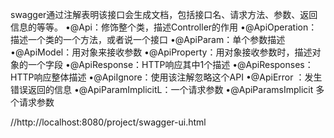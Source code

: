 swagger通过注解表明该接口会生成文档，包括接口名、请求方法、参数、返回信息的等等。
•@Api：修饰整个类，描述Controller的作用
•@ApiOperation：描述一个类的一个方法，或者说一个接口
•@ApiParam：单个参数描述
•@ApiModel：用对象来接收参数
•@ApiProperty：用对象接收参数时，描述对象的一个字段
•@ApiResponse：HTTP响应其中1个描述
•@ApiResponses：HTTP响应整体描述
•@ApiIgnore：使用该注解忽略这个API
•@ApiError ：发生错误返回的信息
•@ApiParamImplicitL：一个请求参数
•@ApiParamsImplicit 多个请求参数

//http://localhost:8080/project/swagger-ui.html